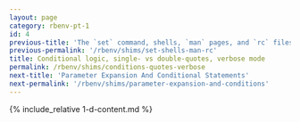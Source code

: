 ```yaml
---
layout: page
category: rbenv-pt-1
id: 4
previous-title: 'The `set` command, shells, `man` pages, and `rc` files'
previous-permalink: '/rbenv/shims/set-shells-man-rc'
title: Conditional logic, single- vs double-quotes, verbose mode
permalink: /rbenv/shims/conditions-quotes-verbose
next-title: 'Parameter Expansion And Conditional Statements'
next-permalink: '/rbenv/shims/parameter-expansion-and-conditions'
---
```


{% include_relative 1-d-content.md %}
